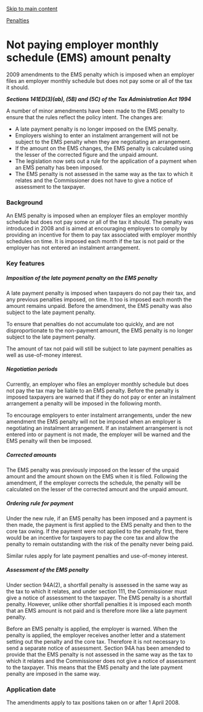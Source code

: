 [Skip to main content](#main-content-tt)

[Penalties](/new-legislation/act-articles/2009-34/other-policy-matters/penalties "Penalties")

Not paying employer monthly schedule (EMS) amount penalty
=========================================================

2009 amendments to the EMS penalty which is imposed when an employer files an employer monthly schedule but does not pay some or all of the tax it should.

_**Sections 141ED(3)(ab), (5B) and (5C) of the Tax Administration Act 1994**_

A number of minor amendments have been made to the EMS penalty to ensure that the rules reflect the policy intent. The changes are:

*   A late payment penalty is no longer imposed on the EMS penalty.
*   Employers wishing to enter an instalment arrangement will not be subject to the EMS penalty when they are negotiating an arrangement.
*   If the amount on the EMS changes, the EMS penalty is calculated using the lesser of the corrected figure and the unpaid amount.
*   The legislation now sets out a rule for the application of a payment when an EMS penalty has been imposed.
*   The EMS penalty is not assessed in the same way as the tax to which it relates and the Commissioner does not have to give a notice of assessment to the taxpayer.

### Background

An EMS penalty is imposed when an employer files an employer monthly schedule but does not pay some or all of the tax it should. The penalty was introduced in 2008 and is aimed at encouraging employers to comply by providing an incentive for them to pay tax associated with employer monthly schedules on time. It is imposed each month if the tax is not paid or the employer has not entered an instalment arrangement.

### Key features

##### **_Imposition of the late payment penalty on the EMS penalty_**

A late payment penalty is imposed when taxpayers do not pay their tax, and any previous penalties imposed, on time. It too is imposed each month the amount remains unpaid. Before the amendment, the EMS penalty was also subject to the late payment penalty.

To ensure that penalties do not accumulate too quickly, and are not disproportionate to the non-payment amount, the EMS penalty is no longer subject to the late payment penalty.

The amount of tax not paid will still be subject to late payment penalties as well as use-of-money interest.

##### _Negotiation periods_

Currently, an employer who files an employer monthly schedule but does not pay the tax may be liable to an EMS penalty. Before the penalty is imposed taxpayers are warned that if they do not pay or enter an instalment arrangement a penalty will be imposed in the following month.

To encourage employers to enter instalment arrangements, under the new amendment the EMS penalty will not be imposed when an employer is negotiating an instalment arrangement. If an instalment arrangement is not entered into or payment is not made, the employer will be warned and the EMS penalty will then be imposed.

##### _Corrected amounts_

The EMS penalty was previously imposed on the lesser of the unpaid amount and the amount shown on the EMS when it is filed. Following the amendment, if the employer corrects the schedule, the penalty will be calculated on the lesser of the corrected amount and the unpaid amount.

##### _Ordering rule for payment_

Under the new rule, if an EMS penalty has been imposed and a payment is then made, the payment is first applied to the EMS penalty and then to the core tax owing. If the payment were not applied to the penalty first, there would be an incentive for taxpayers to pay the core tax and allow the penalty to remain outstanding with the risk of the penalty never being paid.

Similar rules apply for late payment penalties and use-of-money interest.

##### _Assessment of the EMS penalty_

Under section 94A(2), a shortfall penalty is assessed in the same way as the tax to which it relates, and under section 111, the Commissioner must give a notice of assessment to the taxpayer. The EMS penalty is a shortfall penalty. However, unlike other shortfall penalties it is imposed each month that an EMS amount is not paid and is therefore more like a late payment penalty.

Before an EMS penalty is applied, the employer is warned. When the penalty is applied, the employer receives another letter and a statement setting out the penalty and the core tax. Therefore it is not necessary to send a separate notice of assessment. Section 94A has been amended to provide that the EMS penalty is not assessed in the same way as the tax to which it relates and the Commissioner does not give a notice of assessment to the taxpayer. This means that the EMS penalty and the late payment penalty are imposed in the same way.

### Application date

The amendments apply to tax positions taken on or after 1 April 2008.